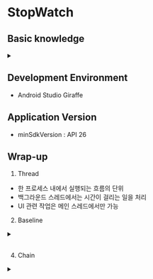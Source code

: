 # StopWatch  

## Basic knowledge
<details> 
    <summary></summary>  
<img src="https://github.com/Seoin-A/StopWatch/assets/129828463/899dcd95-f5f4-4796-81a7-e78ab4b7c4fe).png" width="600" height="400"/>
    
    - Program : 명령과 데이터로 구성되어 저장 장치에 저장된 형태의 실행코드 파일
    
    - Thread : 한 프로세스 내에서 실행되는 흐름의 단위
             : 두 개 이상의 스레드가 있는 경우 멀티 스레드 
             
    - MainThread : Activity의 모든 라이프 사이클 관련 콜백 실행 담당
                 : Button, EditText와 같은 UI위젯을 사용한 사용자 이벤트와 UI 드로잉 이벤트 담당
    
    - BackgrounndThread : 복잡한 연산이나, 네트워크 작업, 데이터 작업 수행

    - chain : 뷰 사이의 여백을 수직 혹은 수평 방향으로 균등하게 분배할 수 있다.
    
<img src="https://github.com/Seoin-A/StopWatch/assets/129828463/142385af-8fca-42fa-8300-a88fc020255a" width="700" height="150"/>

</details>


## Development Environment
- Android Studio Giraffe

## Application Version
- minSdkVersion : API 26


## Wrap-up
1) Thread
- 한 프로세스 내에서 실행되는 흐름의 단위  
- 백그라운드 스레드에서는 시간이 걸리는 일을 처리  
- UI 관련 작업은 메인 스레드에서만 가능

2) Baseline
<details>
  <summary></summary>
  
![image](https://github.com/Seoin-A/StopWatch/assets/129828463/db78b898-c663-48e9-a3a4-06cb3abc7bd9)      
</details>   
<br>

      
4) Chain
<details>
   <summary></summary>
   
![image](https://github.com/Seoin-A/StopWatch/assets/129828463/9513e4ef-66ed-48fd-a6dd-af10abfea632)

</details>

  



